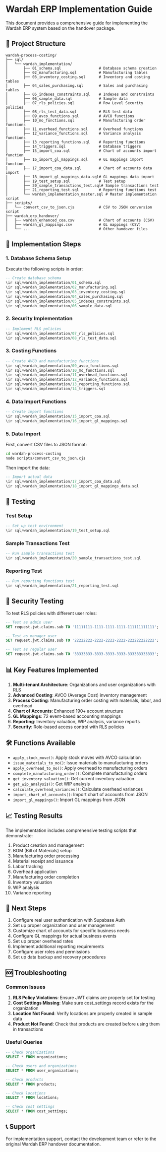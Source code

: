# Wardah ERP Implementation Guide

This document provides a comprehensive guide for implementing the Wardah ERP system based on the handover package.

## 📁 Project Structure

```
wardah-process-costing/
├── sql/
│   └── wardah_implementation/
│       ├── 01_schema.sql                 # Database schema creation
│       ├── 02_manufacturing.sql          # Manufacturing tables
│       ├── 03_inventory_costing.sql      # Inventory and costing tables
│       ├── 04_sales_purchasing.sql       # Sales and purchasing tables
│       ├── 05_indexes_constraints.sql    # Indexes and constraints
│       ├── 06_sample_data.sql            # Sample data
│       ├── 07_rls_policies.sql           # Row Level Security policies
│       ├── 08_rls_test_data.sql          # RLS test data
│       ├── 09_avco_functions.sql         # AVCO functions
│       ├── 10_mo_functions.sql           # Manufacturing order functions
│       ├── 11_overhead_functions.sql     # Overhead functions
│       ├── 12_variance_functions.sql     # Variance analysis functions
│       ├── 13_reporting_functions.sql    # Reporting functions
│       ├── 14_triggers.sql               # Database triggers
│       ├── 15_import_coa.sql             # Chart of accounts import function
│       ├── 16_import_gl_mappings.sql     # GL mappings import function
│       ├── 17_import_coa_data.sql        # Chart of accounts data import
│       ├── 18_import_gl_mappings_data.sql# GL mappings data import
│       ├── 19_test_setup.sql             # Test setup
│       ├── 20_sample_transactions_test.sql# Sample transactions test
│       ├── 21_reporting_test.sql         # Reporting functions test
│       └── wardah_implementation_master.sql # Master implementation script
├── scripts/
│   └── convert_csv_to_json.cjs           # CSV to JSON conversion script
├── wardah_erp_handover/
│   ├── wardah_enhanced_coa.csv           # Chart of accounts (CSV)
│   ├── wardah_gl_mappings.csv            # GL mappings (CSV)
│   └── ...                               # Other handover files
```

## 🚀 Implementation Steps

### 1. Database Schema Setup

Execute the following scripts in order:

```sql
-- Create database schema
\ir sql/wardah_implementation/01_schema.sql
\ir sql/wardah_implementation/02_manufacturing.sql
\ir sql/wardah_implementation/03_inventory_costing.sql
\ir sql/wardah_implementation/04_sales_purchasing.sql
\ir sql/wardah_implementation/05_indexes_constraints.sql
\ir sql/wardah_implementation/06_sample_data.sql
```

### 2. Security Implementation

```sql
-- Implement RLS policies
\ir sql/wardah_implementation/07_rls_policies.sql
\ir sql/wardah_implementation/08_rls_test_data.sql
```

### 3. Costing Functions

```sql
-- Create AVCO and manufacturing functions
\ir sql/wardah_implementation/09_avco_functions.sql
\ir sql/wardah_implementation/10_mo_functions.sql
\ir sql/wardah_implementation/11_overhead_functions.sql
\ir sql/wardah_implementation/12_variance_functions.sql
\ir sql/wardah_implementation/13_reporting_functions.sql
\ir sql/wardah_implementation/14_triggers.sql
```

### 4. Data Import Functions

```sql
-- Create import functions
\ir sql/wardah_implementation/15_import_coa.sql
\ir sql/wardah_implementation/16_import_gl_mappings.sql
```

### 5. Data Import

First, convert CSV files to JSON format:

```bash
cd wardah-process-costing
node scripts/convert_csv_to_json.cjs
```

Then import the data:

```sql
-- Import actual data
\ir sql/wardah_implementation/17_import_coa_data.sql
\ir sql/wardah_implementation/18_import_gl_mappings_data.sql
```

## 🧪 Testing

### Test Setup

```sql
-- Set up test environment
\ir sql/wardah_implementation/19_test_setup.sql
```

### Sample Transactions Test

```sql
-- Run sample transactions test
\ir sql/wardah_implementation/20_sample_transactions_test.sql
```

### Reporting Test

```sql
-- Run reporting functions test
\ir sql/wardah_implementation/21_reporting_test.sql
```

## 🔐 Security Testing

To test RLS policies with different user roles:

```sql
-- Test as admin user
SET request.jwt.claims.sub TO '11111111-1111-1111-1111-111111111111';

-- Test as manager user
SET request.jwt.claims.sub TO '22222222-2222-2222-2222-222222222222';

-- Test as regular user
SET request.jwt.claims.sub TO '33333333-3333-3333-3333-333333333333';
```

## 📊 Key Features Implemented

1. **Multi-tenant Architecture**: Organizations and user organizations with RLS
2. **Advanced Costing**: AVCO (Average Cost) inventory management
3. **Process Costing**: Manufacturing order costing with materials, labor, and overhead
4. **Chart of Accounts**: Enhanced 190+ account structure
5. **GL Mappings**: 72 event-based accounting mappings
6. **Reporting**: Inventory valuation, WIP analysis, variance reports
7. **Security**: Role-based access control with RLS policies

## 🛠️ Functions Available

- `apply_stock_move()`: Apply stock moves with AVCO calculation
- `issue_materials_to_mo()`: Issue materials to manufacturing orders
- `apply_overhead_to_mo()`: Apply overhead to manufacturing orders
- `complete_manufacturing_order()`: Complete manufacturing orders
- `get_inventory_valuation()`: Get current inventory valuation
- `get_wip_analysis()`: Get WIP analysis
- `calculate_overhead_variances()`: Calculate overhead variances
- `import_chart_of_accounts()`: Import chart of accounts from JSON
- `import_gl_mappings()`: Import GL mappings from JSON

## 📈 Testing Results

The implementation includes comprehensive testing scripts that demonstrate:

1. Product creation and management
2. BOM (Bill of Materials) setup
3. Manufacturing order processing
4. Material receipt and issuance
5. Labor tracking
6. Overhead application
7. Manufacturing order completion
8. Inventory valuation
9. WIP analysis
10. Variance reporting

## 🎯 Next Steps

1. Configure real user authentication with Supabase Auth
2. Set up proper organization and user management
3. Customize chart of accounts for specific business needs
4. Configure GL mappings for actual business events
5. Set up proper overhead rates
6. Implement additional reporting requirements
7. Configure user roles and permissions
8. Set up data backup and recovery procedures

## 🆘 Troubleshooting

### Common Issues

1. **RLS Policy Violations**: Ensure JWT claims are properly set for testing
2. **Cost Settings Missing**: Make sure cost_settings record exists for the organization
3. **Location Not Found**: Verify locations are properly created in sample data
4. **Product Not Found**: Check that products are created before using them in transactions

### Useful Queries

```sql
-- Check organizations
SELECT * FROM organizations;

-- Check users and organizations
SELECT * FROM user_organizations;

-- Check products
SELECT * FROM products;

-- Check locations
SELECT * FROM locations;

-- Check cost settings
SELECT * FROM cost_settings;
```

## 📞 Support

For implementation support, contact the development team or refer to the original Wardah ERP handover documentation.